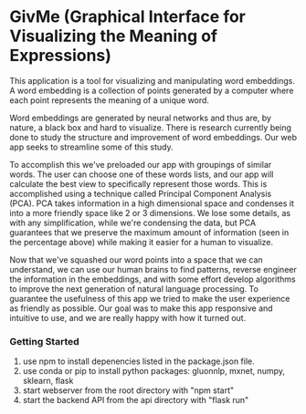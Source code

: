 # GivMe (Graphical Interface for Visualizing the Meaning of Expressions)

This application is a tool for visualizing and manipulating word embeddings. A word embedding is a collection of points generated by a computer where each point represents the meaning of a unique word. 

Word embeddings are generated by neural networks and thus are, by nature, a black box and hard to visualize. There is research currently being done to study the structure and improvement of word embeddings. Our web app seeks to streamline some of this study. 

To accomplish this we've preloaded our app with groupings of similar words. The user can choose one of these words lists, and our app will calculate the best view to specifically represent those words. This is accomplished using a technique called Principal Component Analysis (PCA). PCA takes information in a high dimensional space and condenses it into a more friendly space like 2 or 3 dimensions. We lose some details, as with any simplification, while we're condensing the data, but PCA guarantees that we preserve the maximum amount of information (seen in the percentage above) while making it easier for a human to visualize.

Now that we've squashed our word points into a space that we can understand, we can use our human brains to find patterns, reverse engineer the information in the embeddings, and with some effort develop algorithms to improve the next generation of natural language processing. To guarantee the usefulness of this app we tried to make the user experience as friendly as possible. Our goal was to make this app responsive and intuitive to use, and we are really happy with how it turned out.

### Getting Started

1. use npm to install depenencies listed in the package.json file.
2. use conda or pip to install python packages:
    gluonnlp,
    mxnet,
    numpy,
    sklearn,
    flask
3. start webserver from the root directory with "npm start"
4. start the backend API from the api directory with "flask run"


